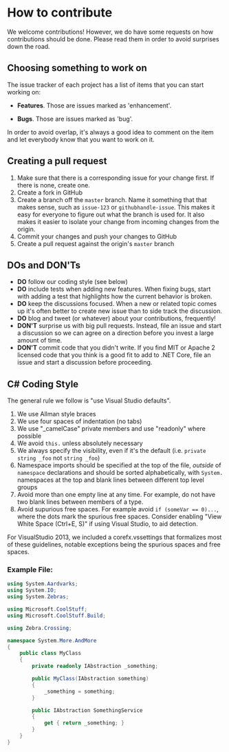 # How to contribute

We welcome contributions! However, we do have some requests on how contributions
should be done. Please read them in order to avoid surprises down the road.

## Choosing something to work on

The issue tracker of each project has a list of items that you can start
working on:

* **Features**. Those are issues marked as 'enhancement'.

* **Bugs**. Those are issues marked as 'bug'.

In order to avoid overlap, it's always a good idea to comment on the item and
let everybody know that you want to work on it.

## Creating a pull request

1. Make sure that there is a corresponding issue for your change first. If there
   is none, create one.
2. Create a fork in GitHub
3. Create a branch off the `master` branch. Name it something that that makes
   sense, such as `issue-123` or `githubhandle-issue`. This makes it easy for everyone to figure out what
   the branch is used for. It also makes it easier to isolate your change from incoming changes from the origin.
4. Commit your changes and push your changes to GitHub
5. Create a pull request against the origin's `master` branch

## DOs and DON'Ts

* **DO** follow our coding style (see below)
* **DO** include tests when adding new features. When fixing bugs, start with
  adding a test that highlights how the current behavior is broken.
* **DO** keep the discussions focused. When a new or related topic comes up
  it's often better to create new issue than to side track the discussion.
* **DO** blog and tweet (or whatever) about your contributions, frequently!
* **DON'T** surprise us with big pull requests. Instead, file an issue and start
  a discussion so we can agree on a direction before you invest a large amount
  of time.
* **DON'T** commit code that you didn't write. If you find MIT or Apache 2 licensed code that you think is a good fit to add to .NET Core, file an issue and start a discussion before proceeding.


## C# Coding Style

The general rule we follow is "use Visual Studio defaults".

1. We use Allman style braces
2. We use four spaces of indentation (no tabs)
3. We use "_camelCase" private members and use "readonly" where possible
4. We avoid `this.` unless absolutely necessary
5. We always specify the visibility, even if it's the default (i.e.
   `private string _foo` not `string _foo`)
6. Namespace imports should be specified at the top of the file, *outside* of
   `namespace` declarations and should be sorted alphabetically, with `System.`
   namespaces at the top and blank lines between different top level groups
7. Avoid more than one empty line at any time. For example, do not have two 
   blank lines between members of a type.
8. Avoid supurious free spaces.
   For example avoid `if (someVar == 0)...`, where the dots mark the spurious free spaces. 
   Consider enabling "View White Space (Ctrl+E, S)" if using Visual Studio, to aid detection.
 		 
For VisualStudio 2013, we included a corefx.vssettings that formalizes most of these guidelines, notable exceptions being the spurious spaces and free spaces.

### Example File:

```C#
using System.Aardvarks;
using System.IO;
using System.Zebras;

using Microsoft.CoolStuff;
using Microsoft.CoolStuff.Build;

using Zebra.Crossing;

namespace System.More.AndMore
{
    public class MyClass
    {
        private readonly IAbstraction _something;

        public MyClass(IAbstraction something)
        {
            _something = something;
        }

        public IAbstraction SomethingService
        {
            get { return _something; }
        }
    }
}
```
